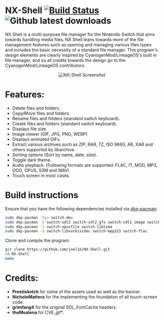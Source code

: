 # NX-Shell [![Build Status](https://travis-ci.org/joel16/NX-Shell.svg?branch=master)](https://travis-ci.org/joel16/NX-Shell) ![Github latest downloads](https://img.shields.io/github/downloads/joel16/NX-Shell/total.svg)

NX Shell is a multi-purpose file manager for the Nintendo Switch that aims towards handling media files. NX Shell leans towards more of the file management features such as opening and managing various files types and includes the basic necessity of a standard file manager. This program's design elements are clearly inspired by CyanogenMod/LineageOS's built in file manager, and so all credits towards the design go to the CyanogenMod/LineageOS contributors.


<p align="center">
  <img src="https://i.imgur.com/cvpisEv.jpg" alt="NX-Shell Screenshot"/>
</p>


# Features:

- Delete files and folders.
- Copy/Move files and folders.
- Rename files and folders (standard switch keyboard).
- Create files and folders (standard switch keyboard).
- Displays file size
- Image viewer (GIF, JPG, PNG, WEBP)
- Displays animated GIFs.
- Extract various archives such as ZIP, RAR, 7Z, ISO 9660, AR, XAR and others supported by libarchive. 
- Sorting options (Sort by name, date, size).
- Toggle dark theme.
- Audio playback. (Following formats are supported: FLAC, IT, MOD, MP3, OGG, OPUS, S3M and WAV)
- Touch screen in most cases.

# Build instructions

Ensure that you have the following dependencies installed via [dkp-pacman](https://github.com/devkitPro/pacman):
```bash
sudo dkp-pacman -Syu switch-dev
sudo dkp-pacman -S switch-sdl2 switch-sdl2_gfx switch-sdl2_image switch-sdl2_ttf
sudo dkp-pacman -S switch-opusfile switch-liblzma
sudo dkp-pacman -S switch-libvorbisidec switch-mpg123 switch-flac

```

Clone and compile the program:
```bash
git clone https://github.com/joel16/NX-Shell.git
cd NX-Shell
make
```

# Credits:

- **Preetisketch** for some of the assets used as well as the banner.
- **NicholeMattera** for the implementing the foundation of all touch-screen code.
- **grimfang4** for the original SDL_FontCache headers.
- **theMealena** for CVE_gif*.
